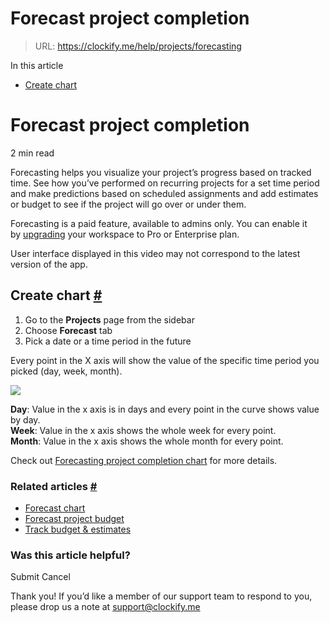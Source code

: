 # Forecast project completion

> URL: https://clockify.me/help/projects/forecasting

In this article

* [Create chart](#create-chart)

# Forecast project completion

2 min read

Forecasting helps you visualize your project’s progress based on tracked time. See how you’ve performed on recurring projects for a set time period and make predictions based on scheduled assignments and add estimates or budget to see if the project will go over or under them.

Forecasting is a paid feature, available to admins only. You can enable it by [upgrading](https://clockify.me/pricing) your workspace to Pro or Enterprise plan.

User interface displayed in this video may not correspond to the latest version of the app.

## Create chart [#](#create-chart)

1. Go to the **Projects** page from the sidebar
2. Choose **Forecast** tab
3. Pick a date or a time period in the future

Every point in the X axis will show the value of the specific time period you picked (day, week, month).

![](https://clockify.me/help/wp-content/uploads/2024/03/forecasting-screenshot-111.png)

**Day**: Value in the x axis is in days and every point in the curve shows value by day.   
**Week**: Value in the x axis shows the whole week for every point.  
**Month**: Value in the x axis shows the whole month for every point.

Check out [Forecasting project completion chart](https://clockify.me/help/projects/forecast-chart#forecasting-project-completion-chart) for more details.

### Related articles [#](#related-articles)

* [Forecast chart](https://clockify.me/help/projects/forecast-chart)
* [Forecast project budget](https://clockify.me/help/projects/forecast-project-budget)
* [Track budget & estimates](https://clockify.me/help/projects/project-budget)

### Was this article helpful?

Submit
Cancel

Thank you! If you’d like a member of our support team to respond to you, please drop us a note at support@clockify.me